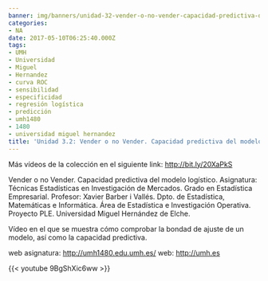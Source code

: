 ```yaml
---
banner: img/banners/unidad-32-vender-o-no-vender-capacidad-predictiva-del-modelo-logistico.jpg
categories:
- NA
date: 2017-05-10T06:25:40.000Z
tags:
- UMH
- Universidad
- Miguel
- Hernandez
- curva ROC
- sensibilidad
- especificidad
- regresión logística
- predicción
- umh1480
- 1480
- universidad miguel hernandez
title: 'Unidad 3.2: Vender o no Vender. Capacidad predictiva del modelo logístico'
---
```


Más vídeos de la colección en el siguiente link: http://bit.ly/20XaPkS

Vender o no Vender. Capacidad predictiva del modelo logístico.
Asignatura: Técnicas Estadísticas en Investigación de Mercados.
Grado en Estadística Empresarial.
Profesor: Xavier Barber i Vallés.
Dpto. de Estadística, Matemáticas e Informática.
Área de Estadística e Investigación Operativa.
Proyecto PLE. Universidad Miguel Hernández de Elche.

Vídeo en el que se muestra cómo comprobar la bondad de ajuste de un modelo, así como la capacidad predictiva.

web asignatura: http://umh1480.edu.umh.es/
web: http://umh.es

{{< youtube 9BgShXic6ww >}}
